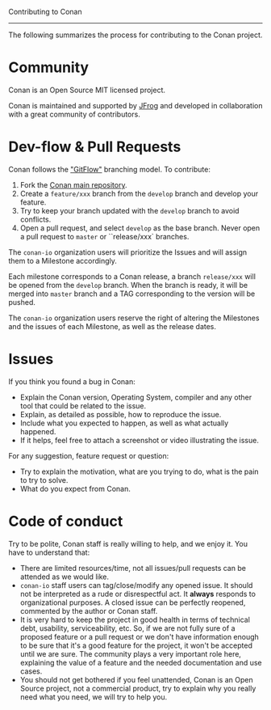 Contributing to Conan
*********************

The following summarizes the process for contributing to the Conan project.


Community
=========

Conan is an Open Source MIT licensed project. 

Conan is maintained and supported by [JFrog](https://www.jfrog.com) and developed in collaboration with a great 
community of contributors.


Dev-flow & Pull Requests
========================

Conan follows the ["GitFlow"](https://datasift.github.io/gitflow/IntroducingGitFlow.html) branching model. 
To contribute:

1. Fork the [Conan main repository](https://github.com/conan-io/conan).
2. Create a `feature/xxx` branch from the ``develop`` branch and develop your feature.
3. Try to keep your branch updated with the ``develop`` branch to avoid conflicts.
4. Open a pull request, and select ``develop`` as the base branch. Never open a pull request to ``master``
 or ``release/xxx` branches.
 
 
The ``conan-io`` organization users will prioritize the Issues and will assign them to a Milestone accordingly. 

Each milestone corresponds to a Conan release, a branch ``release/xxx`` will be opened from the ``develop`` branch.
When the branch is ready, it will be merged into ``master`` branch and a TAG corresponding to the version will be pushed.

The ``conan-io`` organization users reserve the right of altering the Milestones and the issues of each Milestone,
as well as the release dates.


Issues
======

If you think you found a bug in Conan:

- Explain the Conan version, Operating System, compiler and any other tool that could be related to the issue.
- Explain, as detailed as possible, how to reproduce the issue.
- Include what you expected to happen, as well as what actually happened.
- If it helps, feel free to attach a screenshot or video illustrating the issue.

For any suggestion, feature request or question:

- Try to explain the motivation, what are you trying to do, what is the pain to try to solve.
- What do you expect from Conan.


Code of conduct
===============

Try to be polite, Conan staff is really willing to help, and we enjoy it. You have to understand that:

- There are limited resources/time, not all issues/pull requests can be attended as we would like.
- ``conan-io`` staff users can tag/close/modify any opened issue.
  It should not be interpreted as a rude or disrespectful act. It **always** responds to organizational purposes.
  A closed issue can be perfectly reopened, commented by the author or Conan staff.
- It is very hard to keep the project in good health in terms of technical debt, usability, serviceability, etc. 
  So, if we are not fully sure of a proposed feature or a pull request or we don't have information enough to be 
  sure that it's a good feature for the project, it won't be accepted until we are sure. The community 
  plays a very important role here, explaining the value of a feature and the needed documentation and use cases.
- You should not get bothered if you feel unattended, Conan is an Open Source project, not a commercial product, try
  to explain why you really need what you need, we will try to help you.
